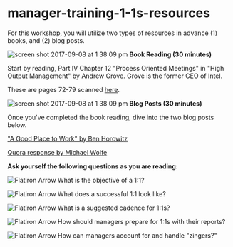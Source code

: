 # manager-training-1-1s-resources

For this workshop, you will utilize two types of resources in advance (1) books, and (2) blog posts.

![screen shot 2017-09-08 at 1 38 09 pm](https://user-images.githubusercontent.com/18661767/30223984-0080726c-949b-11e7-990e-2a36f9e2d847.png)
**Book Reading (30 minutes)**

Start by reading, Part IV Chapter 12 "Process Oriented Meetings" in "High Output Management" by Andrew Grove. Grove is the former CEO of Intel.  

These are pages 72-79 scanned [here](https://www.dropbox.com/s/e43ssgk1e35c5ij/High%20Output%20Management%20-%20One-on-Ones.pdf?dl=0).

![screen shot 2017-09-08 at 1 38 09 pm](https://user-images.githubusercontent.com/18661767/30223984-0080726c-949b-11e7-990e-2a36f9e2d847.png)
**Blog Posts (30 minutes)**

Once you've completed the book reading, dive into the two blog posts below. 

["A Good Place to Work" by Ben Horowitz](https://a16z.com/2012/08/18/a-good-place-to-work/)

[Quora response by Michael Wolfe](https://www.quora.com/What-are-some-good-tips-for-1-1s-with-your-employees-Whats-the-best-way-to-give-them-both-positive-and-negative-feedback/answer/Michael-Wolfe) 


**Ask yourself the following questions as you are reading:**

![Flatiron Arrow](https://user-images.githubusercontent.com/18661767/29829106-8dfe900c-8cac-11e7-88ab-eb5bdb53a6b1.png) What is the objective of a 1:1?

![Flatiron Arrow](https://user-images.githubusercontent.com/18661767/29829106-8dfe900c-8cac-11e7-88ab-eb5bdb53a6b1.png) What does a successful 1:1 look like?

![Flatiron Arrow](https://user-images.githubusercontent.com/18661767/29829106-8dfe900c-8cac-11e7-88ab-eb5bdb53a6b1.png) What is a suggested cadence for 1:1s?

![Flatiron Arrow](https://user-images.githubusercontent.com/18661767/29829106-8dfe900c-8cac-11e7-88ab-eb5bdb53a6b1.png) How should managers prepare for 1:1s with their reports?

![Flatiron Arrow](https://user-images.githubusercontent.com/18661767/29829106-8dfe900c-8cac-11e7-88ab-eb5bdb53a6b1.png) How can managers account for and handle "zingers?"
